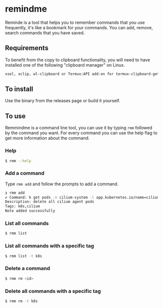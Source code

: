 # remindme
Reminde is a tool that helps you to remember commands that you use frequently, it's like a bookmark for your commands.
You can add, remove, search commands that you have saved.

## Requirements
To benefit from the copy to clipboard functionality, you will need to have installed one of the following "clipboard manager" on Linux.
```sh
xsel, xclip, wl-clipboard or Termux:API add-on for termux-clipboard-get/set
```


## To install

Use the binary from the releases page or build it yourself.

## To use

Remmindme is a command line tool, you can use it by typing `rmm` followed by the command you want.
For every command you can use the help flag to get more information about the command.


### Help

```sh
$ rmm --help
```

### Add a command

Type `rmm add` and follow the prompts to add a command.

```sh
❯ rmm add
✔ Command: k get pods -n cilium-system -l app.kubernetes.io/name=cilium-agent --no-headers | awk '{print $1}' | xargs -I {} kubectl delete pod {} -n cilium-system█
Description: delete all cilium agent pods
Tags: k8s,cilium
Note added successfully
```
### List all commands

```sh
$ rmm list
```

### List all commands with a specific tag

```sh
$ rmm list -t k8s
```

### Delete a command
```sh
$ rmm rm <id>
```

### Delete all commands with a specific tag
```sh
$ rmm rm -t k8s
```
